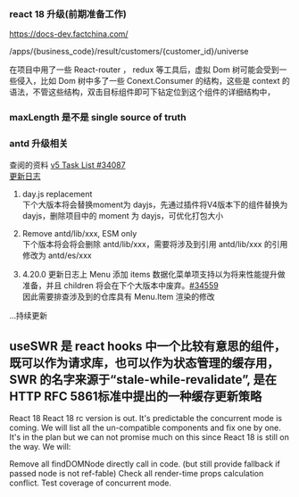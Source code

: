

### react 18 升级(前期准备工作)
https://docs-dev.factchina.com/

/apps/{business_code}/result/customers/{customer_id}/universe

在项目中用了一些 React-router ， redux 等工具后，虚拟 Dom 树可能会受到一些侵入，比如 Dom 树中多了一些 Conext.Consumer 的结构，这些是 context 的语法，不管这些结构，双击目标组件即可下钻定位到这个组件的详细结构中，


### maxLength 是不是 single source of truth



### antd 升级相关

查阅的资料
[v5 Task List #34087](https://github.com/ant-design/ant-design/issues/34087)<br>
[更新日志](https://ant.design/changelog-cn)

1. day.js replacement<br>
下个大版本将会替换moment为 dayjs，先通过插件将V4版本下的组件替换为dayjs，删除项目中的 moment 为 dayjs，可优化打包大小

2. Remove antd/lib/xxx, ESM only<br>
下个版本将会将会删除 antd/lib/xxx，需要将涉及到引用 antd/lib/xxx 的引用修改为 antd/es/xxx

3. 4.20.0 更新日志上 Menu 添加 items 数据化菜单项支持以为将来性能提升做准备，并且 children 将会在下个大版本中废弃。[#34559](https://github.com/ant-design/ant-design/pull/34559)<br>
因此需要排查涉及到的仓库具有 Menu.Item 渲染的修改

...持续更新


## useSWR 是 react hooks 中一个比较有意思的组件，既可以作为请求库，也可以作为状态管理的缓存用，SWR 的名字来源于“stale-while-revalidate”, 是在HTTP RFC 5861标准中提出的一种缓存更新策略

React 18
React 18 rc version is out. It's predictable the concurrent mode is coming. We will list all the un-compatible components and fix one by one. It's in the plan but we can not promise much on this since React 18 is still on the way. We will:

Remove all findDOMNode directly call in code. (but still provide fallback if passed node is not ref-fable)
Check all render-time props calculation conflict.
Test coverage of concurrent mode.